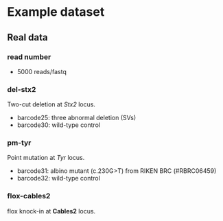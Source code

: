 # Example dataset

## Real data

### read number

+ 5000 reads/fastq

### del-stx2

Two-cut deletion at *Stx2* locus.

+ barcode25: three abnormal deletion (SVs)
+ barcode30: wild-type control

### pm-tyr

Point mutation at *Tyr* locus.

+ barcode31: albino mutant (c.230G>T) from RIKEN BRC (#RBRC06459)
+ barcode32: wild-type control

### flox-cables2

flox knock-in at **Cables2** locus.

